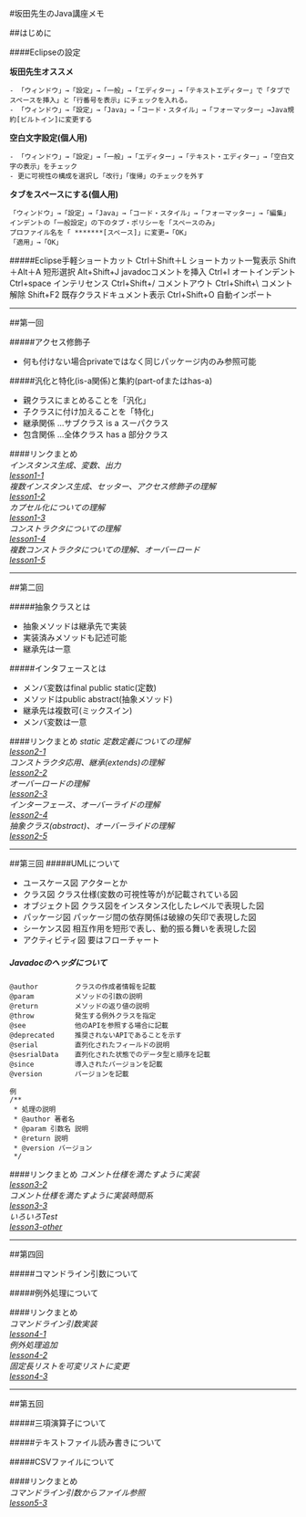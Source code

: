#坂田先生のJava講座メモ

##はじめに

####Eclipseの設定

**坂田先生オススメ**
    
    - 「ウィンドウ」→「設定」→「一般」→「エディター」→「テキストエディター」で「タブでスペースを挿入」と「行番号を表示」にチェックを入れる。  
    - 「ウィンドウ」→「設定」→「Java」→「コード・スタイル」→「フォーマッター」→Java規約[ビルトイン]に変更する  

**空白文字設定(個人用)**  
    
    - 「ウィンドウ」→「設定」→「一般」→「エディター」→「テキスト・エディター」→「空白文字の表示」をチェック  
    - 更に可視性の構成を選択し「改行」「復帰」のチェックを外す  


**タブをスペースにする(個人用)**

    「ウィンドウ」→「設定」→「Java」→「コード・スタイル」→「フォーマッター」→「編集」  
    インデントの「一般設定」の下のタブ・ポリシーを「スペースのみ」  
    プロファイル名を「 *******[スペース]」に変更→「OK」 
    「適用」→「OK」  


#####Eclipse手軽ショートカット
     Ctrl＋Shift＋L     ショートカット一覧表示
     Shift＋Alt＋A      短形選択
     Alt+Shift+J       javadocコメントを挿入
     Ctrl+I            オートインデント
     Ctrl+space        インテリセンス
     Ctrl+Shift+/      コメントアウト
     Ctrl+Shift+\      コメント解除
     Shift+F2          既存クラスドキュメント表示
     Ctrl+Shift+O      自動インポート

----------

##第一回

#####アクセス修飾子
- 何も付けない場合privateではなく同じパッケージ内のみ参照可能  

#####汎化と特化(is-a関係)と集約(part-ofまたはhas-a)
- 親クラスにまとめることを「汎化」  
- 子クラスに付け加えることを「特化」  
- 継承関係 …サブクラス is a スーパクラス  
- 包含関係 …全体クラス has a 部分クラス  


####リンクまとめ  
*インスタンス生成、変数、出力  
[lesson1-1](https://paiza.io/projects/yX3APB_IXbOc45C9mtJfig "lesson1-1")  
複数インスタンス生成、セッター、アクセス修飾子の理解  
[lesson1-2](https://paiza.io/projects/-doLOrTkXdLCKKKBlNsGHw "lesson1-2")  
カプセル化についての理解  
[lesson1-3](https://paiza.io/projects/DSgTcP9tuTx4bG7NV3ie8A "lesson1-3")   
コンストラクタについての理解  
[lesson1-4](https://paiza.io/projects/_PTfIhIdvpW6dPVZi_3HwQ "lesson1-4")  
複数コンストラクタについての理解、オーバーロード  
[lesson1-5](https://paiza.io/projects/LxmNBgRXXvSGsDX12IAPeQ "lesson1-5")*

----------

##第二回 

#####抽象クラスとは
- 抽象メソッドは継承先で実装  
- 実装済みメソッドも記述可能  
- 継承先は一意  

#####インタフェースとは
- メンバ変数はfinal public static(定数)  
- メソッドはpublic abstract(抽象メソッド)  
- 継承先は複数可(ミックスイン)  
- メンバ変数は一意  

####リンクまとめ
*static 定数定義についての理解  
[lesson2-1](https://paiza.io/projects/yBpzfJ4eP4Y1J4-_cm3bLg "lesson2-1")  
コンストラクタ応用、継承(extends)の理解  
[lesson2-2](https://paiza.io/projects/gpmDbL-o_0OLKP67rnzOwA "lesson2-2")  
オーバーロードの理解  
[lesson2-3](https://paiza.io/projects/rr8Zi9Rm0M89FfnkQp-Oiw "lesson2-3")  
インターフェース、オーバーライドの理解  
[lesson2-4](https://paiza.io/projects/VVOKlP4WURg7QqvN6YAU0Q "lesson2-4")  
抽象クラス(abstract)、オーバーライドの理解   
[lesson2-5](http://paiza.io/projects/6x-q8-ZRK7vojQP8tdnMdA "lesson2-5")*  

----------

##第三回
#####UMLについて
- ユースケース図 アクターとか
- クラス図 クラス仕様(変数の可視性等が)が記載されている図
- オブジェクト図 クラス図をインスタンス化したレベルで表現した図
- パッケージ図 パッケージ間の依存関係は破線の矢印で表現した図
- シーケンス図 相互作用を短形で表し、動的振る舞いを表現した図
- アクティビティ図 要はフローチャート

##### Javadocのヘッダについて  
    @author         クラスの作成者情報を記載
    @param          メソッドの引数の説明
    @return         メソッドの返り値の説明
    @throw          発生する例外クラスを指定
    @see            他のAPIを参照する場合に記載
    @deprecated     推奨されないAPIであることを示す
    @serial         直列化されたフィールドの説明
    @sesrialData    直列化された状態でのデータ型と順序を記載
    @since          導入されたバージョンを記載
    @version        バージョンを記載

    例
    /**
     * 処理の説明
     * @author 著者名
     * @param 引数名 説明
     * @return 説明
     * @version バージョン
     */

####リンクまとめ
*コメント仕様を満たすように実装   
[lesson3-2](http://paiza.io/projects/KFTrYCl0X2RmSntdMwOnMQ "lesson3-2")  
コメント仕様を満たすように実装時間系   
[lesson3-3](https://paiza.io/projects/wDucvmMFLzwhsYAhEhBCBQ "lesson3-3")  
いろいろTest  
[lesson3-other](http://paiza.io/projects/j3M4MYH3jLfO0ZgRA-qeyA "lesson3-other")*  

----------

##第四回  

#####コマンドライン引数について  

#####例外処理について  


####リンクまとめ  
*コマンドライン引数実装  
[lesson4-1](https://paiza.io/projects/cDlb5V25GTc_Oin1D8Jt4g "lesson4-1")  
例外処理追加  
[lesson4-2](https://paiza.io/projects/5D5ENhtyVlTIxYSzi12b_A "lesson4-2")  
固定長リストを可変リストに変更  
[lesson4-3](https://paiza.io/projects/b9EjtdBPuypFh7dq0GjpMQ "lesson4-3")*  


----------

##第五回  

#####三項演算子について  

#####テキストファイル読み書きについて  

#####CSVファイルについて  

####リンクまとめ  
*コマンドライン引数からファイル参照   
[lesson5-3](https://paiza.io/projects/N1oDCC4WUJHLP1Vio20TQA "lesson5-3")*  



